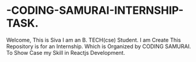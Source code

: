 # -CODING-SAMURAI-INTERNSHIP-TASK.
Welcome, This is Siva I am an B. TECH(cse) Student. I am Create This Repository is for an Internship. Which is Organized by CODING SAMURAI. To Show Case my Skill in Reactjs  Development.
